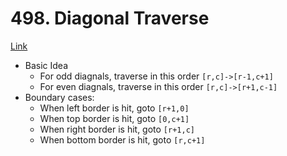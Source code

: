 # 498. Diagonal Traverse

[Link](https://leetcode.com/problems/diagonal-traverse/)

* Basic Idea
    * For odd diagnals, traverse in this order `[r,c]->[r-1,c+1]`
    * For even diagnals, traverse in this order `[r,c]->[r+1,c-1]`
* Boundary cases:
    * When left border is hit, goto `[r+1,0]`
    * When top border is hit, goto `[0,c+1]`
    * When right border is hit, goto `[r+1,c]`
    * When bottom border is hit, goto `[r,c+1]`
